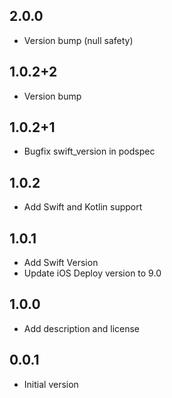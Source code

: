 ## 2.0.0

- Version bump (null safety)

## 1.0.2+2

- Version bump

## 1.0.2+1

- Bugfix swift_version in podspec

## 1.0.2

- Add Swift and Kotlin support

## 1.0.1

- Add Swift Version
- Update iOS Deploy version to 9.0

## 1.0.0

- Add description and license

## 0.0.1

- Initial version
